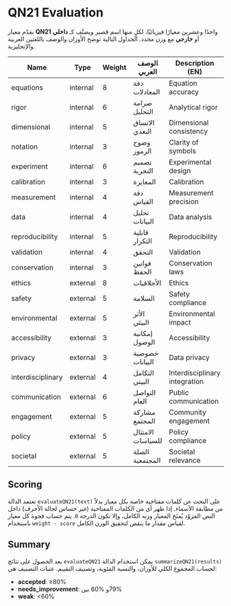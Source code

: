# QN21 Evaluation

يقدّم معيار **QN21** واحدًا وعشرين معيارًا فيزيائيًا، لكلٍ منها اسم قصير
ويصنَّف كـ **داخلي** أو **خارجي** مع وزن محدد. الجداول التالية
توضح الأوزان والوصف باللغتين العربية والإنجليزية.

| Name | Type | Weight | الوصف العربي | Description (EN) |
| ---- | ---- | ------ | ------------ | ---------------- |
| equations | internal | 8 | دقة المعادلات | Equation accuracy |
| rigor | internal | 6 | صرامة التحليل | Analytical rigor |
| dimensional | internal | 5 | الاتساق البعدي | Dimensional consistency |
| notation | internal | 3 | وضوح الرموز | Clarity of symbols |
| experiment | internal | 6 | تصميم التجربة | Experimental design |
| calibration | internal | 3 | المعايرة | Calibration |
| measurement | internal | 4 | دقة القياس | Measurement precision |
| data | internal | 4 | تحليل البيانات | Data analysis |
| reproducibility | internal | 5 | قابلية التكرار | Reproducibility |
| validation | internal | 4 | التحقق | Validation |
| conservation | internal | 3 | قوانين الحفظ | Conservation laws |
| ethics | external | 8 | الأخلاقيات | Ethics |
| safety | external | 5 | السلامة | Safety compliance |
| environmental | external | 5 | الأثر البيئي | Environmental impact |
| accessibility | external | 3 | إمكانية الوصول | Accessibility |
| privacy | external | 3 | خصوصية البيانات | Data privacy |
| interdisciplinary | external | 4 | التكامل البيني | Interdisciplinary integration |
| communication | external | 6 | التواصل العام | Public communication |
| engagement | external | 5 | مشاركة المجتمع | Community engagement |
| policy | external | 5 | الامتثال للسياسات | Policy compliance |
| societal | external | 5 | الصلة المجتمعية | Societal relevance |

## Scoring

تعتمد الدالة `evaluateQN21(text)` على البحث عن كلمات مفتاحية خاصة بكل معيار
بدلاً من مطابقة الأسماء. إذا ظهر أي من الكلمات المفتاحية (غير حساس لحالة
الأحرف) داخل النص المزوّد يُمنَح المعيار وزنه الكامل، وإلا تكون الدرجة `0`.
يتم حساب فجوة كل معيار باستخدام `weight - score` لقياس مقدار ما ينقص
لتحقيق الوزن الكامل.

## Summary

بعد الحصول على نتائج `evaluateQN21` يمكن استخدام الدالة
`summarizeQN21(results)` لحساب المجموع الكلي للأوزان، والنسبة المئوية،
وتصنيف التقييم. عتبات التصنيف هي:

* **accepted**: ‎≥‎80‎%‎
* **needs_improvement**: بين ‎60‎%‎ و‎79‎%‎
* **weak**: ‎<‎60‎%‎

